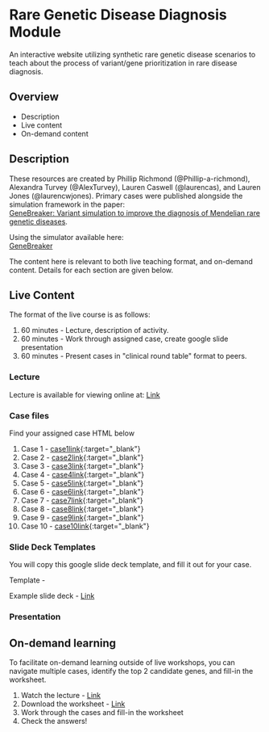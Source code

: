 # Rare Genetic Disease Diagnosis Module
An interactive website utilizing synthetic rare genetic disease scenarios to teach about the process of variant/gene prioritization in rare disease diagnosis. 

## Overview
- Description
- Live content
- On-demand content

## Description
These resources are created by Phillip Richmond (@Phillip-a-richmond), Alexandra Turvey (@AlexTurvey), Lauren Caswell (@laurencas), and Lauren Jones (@laurencwjones). Primary cases were published alongside the simulation framework in the paper:  
[GeneBreaker: Variant simulation to improve the diagnosis of Mendelian rare genetic diseases](https://onlinelibrary.wiley.com/doi/full/10.1002/humu.24163). 

Using the simulator available here:  
[GeneBreaker](http://genebreaker.cmmt.ubc.ca)

The content here is relevant to both live teaching format, and on-demand content. Details for each section are given below.

## Live Content
The format of the live course is as follows:
1. 60 minutes - Lecture, description of activity. 
2. 60 minutes - Work through assigned case, create google slide presentation
3. 60 minutes - Present cases in "clinical round table" format to peers.

### Lecture
Lecture is available for viewing online at: 
[Link](https://www.youtube.com/watch?v=dQw4w9WgXcQ)

### Case files
Find your assigned case HTML below
1. Case 1 - [case1link](https://raw.githubusercontent.com/Phillip-a-richmond/RGDModule/main/Case1_exomiser.html){:target="_blank"}
2. Case 2 - [case2link](https://raw.githubusercontent.com/Phillip-a-richmond/RGDModule/main/Case2_exomiser.html){:target="_blank"}
3. Case 3 - [case3link](https://raw.githubusercontent.com/Phillip-a-richmond/RGDModule/main/Case3_exomiser.html){:target="_blank"}
4. Case 4 - [case4link](https://raw.githubusercontent.com/Phillip-a-richmond/RGDModule/main/Case4_exomiser.html){:target="_blank"}
5. Case 5 - [case5link](https://raw.githubusercontent.com/Phillip-a-richmond/RGDModule/main/Case5_exomiser.html){:target="_blank"}
6. Case 6 - [case6link](https://raw.githubusercontent.com/Phillip-a-richmond/RGDModule/main/Case6_exomiser.html){:target="_blank"}
7. Case 7 - [case7link](https://raw.githubusercontent.com/Phillip-a-richmond/RGDModule/main/Case7_exomiser.html){:target="_blank"}
8. Case 8 - [case8link](https://raw.githubusercontent.com/Phillip-a-richmond/RGDModule/main/Case8_exomiser.html){:target="_blank"}
9. Case 9 - [case9link](https://raw.githubusercontent.com/Phillip-a-richmond/RGDModule/main/Case9_exomiser.html){:target="_blank"}
10. Case 10 - [case10link](https://raw.githubusercontent.com/Phillip-a-richmond/RGDModule/main/Case10_exomiser.html){:target="_blank"}

### Slide Deck Templates
You will copy this google slide deck template, and fill it out for your case. 

Template - 

Example slide deck - [Link](https://docs.google.com/presentation/d/1Xco28K2Eh39erHxGc9ZbriZvjfz2MCKHqdv6KlmC1Bc/edit#slide=id.p)

### Presentation





## On-demand learning
To facilitate on-demand learning outside of live workshops, you can navigate multiple cases, identify the top 2 candidate genes, and fill-in the worksheet.

1. Watch the lecture - [Link](https://www.youtube.com/watch?v=dQw4w9WgXcQ)
2. Download the worksheet - [Link]()
3. Work through the cases and fill-in the worksheet
4. Check the answers!


















